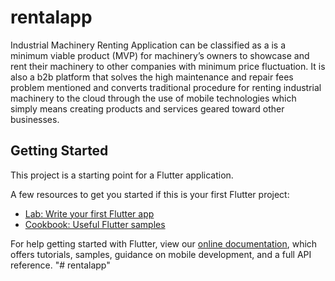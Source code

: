 # rentalapp

Industrial Machinery Renting Application can be classified as a is a minimum viable product (MVP) for machinery’s owners to showcase and rent their machinery to other companies with minimum price fluctuation. It is also a b2b platform that solves the high maintenance and repair fees problem mentioned and converts traditional procedure for renting industrial machinery to the cloud through the use of mobile technologies which simply means creating products and services geared toward other businesses.

## Getting Started

This project is a starting point for a Flutter application.

A few resources to get you started if this is your first Flutter project:

- [Lab: Write your first Flutter app](https://flutter.dev/docs/get-started/codelab)
- [Cookbook: Useful Flutter samples](https://flutter.dev/docs/cookbook)

For help getting started with Flutter, view our
[online documentation](https://flutter.dev/docs), which offers tutorials,
samples, guidance on mobile development, and a full API reference.
"# rentalapp" 
